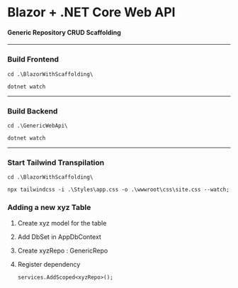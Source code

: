 # Blazor + .NET Core Web API

#### Generic Repository CRUD Scaffolding

---

### Build Frontend

```
cd .\BlazorWithScaffolding\
```

```
dotnet watch
```

---

### Build Backend

```
cd .\GenericWebApi\
```

```
dotnet watch
```

---

### Start Tailwind Transpilation

```
cd .\BlazorWithScaffolding\
```

```
npx tailwindcss -i .\Styles\app.css -o .\wwwroot\css\site.css --watch;
```

### Adding a new xyz Table

1. Create xyz model for the table
2. Add DbSet<xyz> in AppDbContext
3. Create xyzRepo : GenericRepo
4. Register dependency

   ```
   services.AddScoped<xyzRepo>();
   ```
